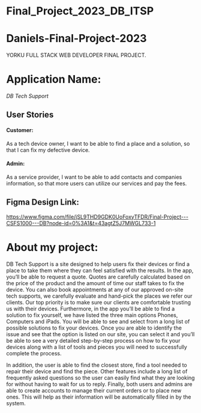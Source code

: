 # Final_Project_2023_DB_ITSP
# Daniels-Final-Project-2023
YORKU FULL STACK WEB DEVELOPER FINAL PROJECT.

# Application Name:
*DB Tech Support*

## User Stories
#### Customer:
As a tech device owner, I want to be able to find a place and a solution, so that I can fix my defective device. 
#### Admin: 
As a service provider, I want to be able to add contacts and companies information, so that more users can utilize our services and pay the fees.

## Figma Design Link:

https://www.figma.com/file/jSL9THD9GDK0UoFoxyTFDR/Final-Project---CSFS1000---DB?node-id=0%3A1&t=43agtZ5J7MWGL733-1

# About my project:

DB Tech Support is a site designed to help users fix their devices or find a place to take them where they can feel satisfied with the results. In the app, you’ll be able to request a quote. Quotes are carefully calculated based on the price of the product and the amount of time our staff takes to fix the device. You can also book appointments at any of our approved on-site tech supports, we carefully evaluate and hand-pick the places we refer our clients. Our top priority is to make sure our clients are comfortable trusting us with their devices.  Furthermore, in the app you’ll be able to find a solution to fix yourself, we have listed the three main options Phones, Computers and iPads. You will be able to see and select from a long list of possible solutions to fix your devices. Once you are able to identify the issue and see that the option is listed on our site, you can select it and you’ll be able to see a very detailed step-by-step process on how to fix your devices along with a list of tools and pieces you will need to successfully complete the process. 

In addition, the user is able to find the closest store, find a tool needed to repair their device and find the piece. Other features include a long list of frequently asked questions so the user can easily find what they are looking for without having to wait for us to reply. Finally, both users and admins are able to create accounts to manage their current orders or to place new ones. This will help as their information will be automatically filled in by the system. 
